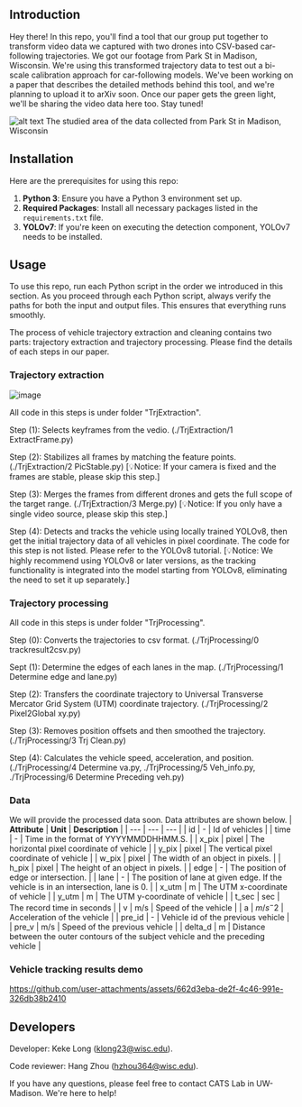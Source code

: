 ## Introduction

Hey there! In this repo, you'll find a tool that our group put together to transform video data we captured with two drones into CSV-based car-following trajectories. We got our footage from Park St in Madison, Wisconsin. We're using this transformed trajectory data to test out a bi-scale calibration approach for car-following models. We've been working on a paper that describes the detailed methods behind this tool, and we're planning to upload it to arXiv soon. Once our paper gets the green light, we'll be sharing the video data here too. Stay tuned!

![alt text](images/study_area_of_data_set.jpg)
The studied area of the data collected from Park St in Madison, Wisconsin

## Installation

Here are the prerequisites for using this repo:

1. **Python 3**: Ensure you have a Python 3 environment set up.
2. **Required Packages**: Install all necessary packages listed in the `requirements.txt` file.
3. **YOLOv7**: If you're keen on executing the detection component, YOLOv7 needs to be installed.

## Usage

To use this repo, run each Python script in the order we introduced in this section. As you proceed through each Python script, always verify the paths for both the input and output files. This ensures that everything runs smoothly.

The process of vehicle trajectory extraction and cleaning contains two parts: trajectory extraction and trajectory processing. Please find the details of each steps in our paper.

### Trajectory extraction
![image](https://github.com/user-attachments/assets/f875a9ed-79ae-4dbe-b284-bfe298b958e3)

All code in this steps is under folder "TrjExtraction".

Step (1): Selects keyframes from the vedio. (./TrjExtraction/1 ExtractFrame.py)

Step (2): Stabilizes all frames by matching the feature points. (./TrjExtraction/2 PicStable.py) [💡Notice: If your camera is fixed and the frames are stable, please skip this step.]

Step (3): Merges the frames from different drones and gets the full scope of the target range. (./TrjExtraction/3 Merge.py) [💡Notice: If you only have a single video source, please skip this step.]

Step (4): Detects and tracks the vehicle using locally trained YOLOv8, then get the initial trajectory data of all vehicles in pixel coordinate. The code for this step is not listed. Please refer to the YOLOv8 tutorial. [💡Notice: We highly recommend using YOLOv8 or later versions, as the tracking functionality is integrated into the model starting from YOLOv8, eliminating the need to set it up separately.]

### Trajectory processing

All code in this steps is under folder "TrjProcessing".

Step (0): Converts the trajectories to csv format. (./TrjProcessing/0 trackresult2csv.py)

Sept (1): Determine the edges of each lanes in the map. (./TrjProcessing/1 Determine edge and lane.py)

Step (2): Transfers the coordinate trajectory to Universal Transverse Mercator Grid System (UTM) coordinate trajectory. (./TrjProcessing/2 Pixel2Global xy.py)

Step (3): Removes position offsets and then smoothed the trajectory. (./TrjProcessing/3 Trj Clean.py)

Step (4): Calculates the vehicle speed, acceleration, and position. (./TrjProcessing/4 Determine va.py, ./TrjProcessing/5 Veh_info.py, ./TrjProcessing/6 Determine Preceding veh.py)

### Data

We will provide the processed data soon. Data attributes are shown below.
| **Attribute** | **Unit** | **Description** |
| --- | --- | --- |
| id | - | Id of vehicles |
| time | - | Time in the format of YYYYMMDDHHMM.S. |
| x\_pix | pixel | The horizontal pixel coordinate of vehicle |
| y\_pix | pixel | The vertical pixel coordinate of vehicle |
| w\_pix | pixel | The width of an object in pixels. |
| h\_pix | pixel | The height of an object in pixels. |
| edge | - | The position of edge or intersection. |
| lane | - | The position of lane at given edge. If the vehicle is in an intersection, lane is 0. |
| x\_utm | m | The UTM x-coordinate of vehicle |
| y\_utm | m | The UTM y-coordinate of vehicle |
| t\_sec | sec | The record time in seconds |
| v | m/s | Speed of the vehicle |
| a | $m/s^-2$ | Acceleration of the vehicle |
| pre\_id | - | Vehicle id of the previous vehicle |
| pre\_v | m/s | Speed of the previous vehicle |
| delta\_d | m | Distance between the outer contours of the subject vehicle and the preceding vehicle |

### Vehicle tracking results demo
https://github.com/user-attachments/assets/662d3eba-de2f-4c46-991e-326db38b2410

## Developers

Developer: Keke Long (klong23@wisc.edu).

Code reviewer: Hang Zhou (hzhou364@wisc.edu).

If you have any questions, please feel free to contact CATS Lab in UW-Madison. We're here to help!

